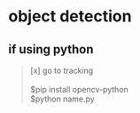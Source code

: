 # object detection 

## if using python
> [x] go to tracking <br><br>
> $pip install opencv-python <br>
> $python name.py
